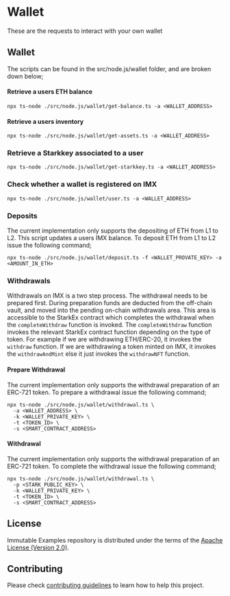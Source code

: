 # Wallet

These are the requests to interact with your own wallet

## Wallet
The scripts can be found in the src/node.js/wallet folder, and are broken down below;

#### Retrieve a users ETH balance

```
npx ts-node ./src/node.js/wallet/get-balance.ts -a <WALLET_ADDRESS>
```

#### Retrieve a users inventory

```
npx ts-node ./src/node.js/wallet/get-assets.ts -a <WALLET_ADDRESS>
```

### Retrieve a Starkkey associated to a user


```
npx ts-node ./src/node.js/wallet/get-starkkey.ts -a <WALLET_ADDRESS>
```

### Check whether a wallet is registered on IMX

```
npx ts-node ./src/node.js/wallet/user.ts -a <WALLET_ADDRESS>
```

### Deposits

The current implementation only supports the depositing of ETH from L1 to L2.
This script updates a users IMX balance. To deposit ETH from L1 to L2 issue the following command;

```
npx ts-node ./src/node.js/wallet/deposit.ts -f <WALLET_PROVATE_KEY> -a <AMOUNT_IN_ETH>
```

### Withdrawals

Withdrawals on IMX is a two step process. The withdrawal needs to be prepared first. During preparation funds are deducted from the off-chain vault, and moved into the pending on-chain withdrawals area. This area is accessible to the StarkEx contract which completes the withdrawal when the `completeWithdraw` function is invoked. The `completeWithdraw` function invokes the relevant StarkEx contract function depending on the type of token. For example if we are withdrawing ETH/ERC-20, it invokes the `withdraw` function. If we are withdrawing a token minted on IMX, it invokes the `withdrawAndMint` else it just invokes the `withdrawNFT` function.

#### Prepare Withdrawal

The current implementation only supports the withdrawal preparation of an ERC-721 token.
To prepare a withdrawal issue the following command;

```
npx ts-node ./src/node.js/wallet/withdrawal.ts \
  -a <WALLET_ADDRESS> \
  -k <WALLET_PRIVATE_KEY> \
  -t <TOKEN_ID> \
  -s <SMART_CONTRACT_ADDRESS>
```

#### Withdrawal

The current implementation only supports the withdrawal preparation of an ERC-721 token.
To complete the withdrawal issue the following command;

```
npx ts-node ./src/node.js/wallet/withdrawal.ts \
  -p <STARK_PUBLIC_KEY> \
  -k <WALLET_PRIVATE_KEY> \
  -t <TOKEN_ID> \
  -s <SMART_CONTRACT_ADDRESS>
```

## License

Immutable Examples repository is distributed under the terms of the [Apache License (Version 2.0)](LICENSE).

## Contributing
Please check [contributing guidelines](CONTRIBUTING.md) to learn how to help this project.